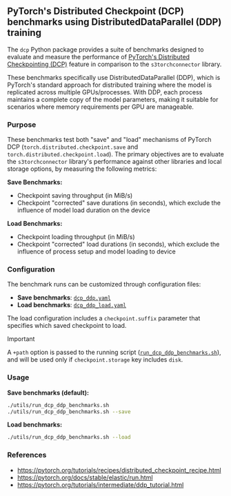 ## PyTorch's Distributed Checkpoint (DCP) benchmarks using DistributedDataParallel (DDP) training

The `dcp` Python package provides a suite of benchmarks designed to evaluate and measure the performance
of [PyTorch's Distributed Checkpointing (DCP)][DCP] feature in comparison to the `s3torchconnector` library.

These benchmarks specifically use DistributedDataParallel (DDP), which is PyTorch's standard approach 
for distributed training where the model is replicated across multiple GPUs/processes. 
With DDP, each process maintains a complete copy of the model parameters, making it suitable for scenarios 
where memory requirements per GPU are manageable.

### Purpose

These benchmarks test both "save" and "load" mechanisms of PyTorch DCP (`torch.distributed.checkpoint.save` and `torch.distributed.checkpoint.load`). The primary objectives are to evaluate the `s3torchconnector` library's performance against other libraries and local storage options, by measuring the following metrics:

**Save Benchmarks:**
- Checkpoint saving throughput (in MiB/s)
- Checkpoint "corrected" save durations (in seconds), which exclude the influence of model load duration on the device

**Load Benchmarks:**
- Checkpoint loading throughput (in MiB/s)
- Checkpoint "corrected" load durations (in seconds), which exclude the influence of process setup and model loading to device

### Configuration

The benchmark runs can be customized through configuration files:

- **Save benchmarks**: [`dcp_ddp.yaml`](../../../conf/dcp_ddp.yaml)
- **Load benchmarks**: [`dcp_ddp_load.yaml`](../../../conf/dcp_ddp_load.yaml)

The load configuration includes a `checkpoint.suffix` parameter that specifies which saved checkpoint to load.

> [!IMPORTANT]
> A `+path` option is passed to the running script ([`run_dcp_ddp_benchmarks.sh`](../../../utils/run_dcp_ddp_benchmarks.sh)),
> and will be used only if `checkpoint.storage` key includes `disk`.

### Usage

**Save benchmarks (default):**
```bash
./utils/run_dcp_ddp_benchmarks.sh
./utils/run_dcp_ddp_benchmarks.sh --save
```

**Load benchmarks:**
```bash
./utils/run_dcp_ddp_benchmarks.sh --load
```

### References

- https://pytorch.org/tutorials/recipes/distributed_checkpoint_recipe.html
- https://pytorch.org/docs/stable/elastic/run.html
- https://pytorch.org/tutorials/intermediate/ddp_tutorial.html

[DCP]: https://pytorch.org/docs/stable/distributed.checkpoint.html

[multirun]: https://hydra.cc/docs/tutorials/basic/running_your_app/multi-run/
